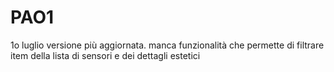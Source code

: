 # PAO1
1o luglio
versione più aggiornata.
manca funzionalità che permette di filtrare item della lista di sensori e dei dettagli estetici

